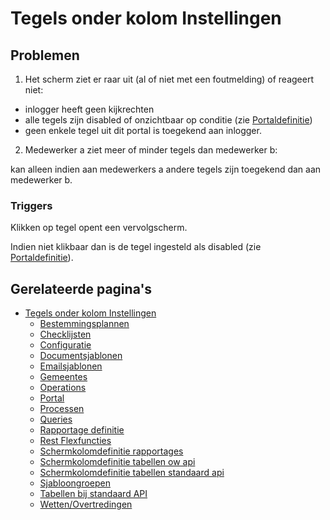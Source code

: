 # Tegels onder kolom Instellingen

## Problemen

1. Het scherm ziet er raar uit (al of niet met een foutmelding) of reageert niet:

- inlogger heeft geen kijkrechten
- alle tegels zijn disabled of onzichtbaar op conditie (zie [Portaldefinitie](../../../../instellen_inrichten/portaldefinitie/README.md))
- geen enkele tegel uit dit portal is toegekend aan inlogger.

2. Medewerker a ziet meer of minder tegels dan medewerker b:

kan alleen indien aan medewerkers a andere tegels zijn toegekend dan aan medewerker b.

### Triggers

Klikken op tegel opent een vervolgscherm.

Indien niet klikbaar dan is de tegel ingesteld als disabled (zie [Portaldefinitie](../../../../instellen_inrichten/portaldefinitie/README.md)).

## Gerelateerde pagina's

- [Tegels onder kolom Instellingen](README.md)
  - [Bestemmingsplannen](bestemmingsplannen.md)
  - [Checklijsten](checklijsten.md)
  - [Configuratie](configuratie.md)
  - [Documentsjablonen](documentsjablonen.md)
  - [Emailsjablonen](emailsjablonen.md)
  - [Gemeentes](gemeentes.md)
  - [Operations](operations.md)
  - [Portal](portal.md)
  - [Processen](processen.md)
  - [Queries](queries.md)
  - [Rapportage definitie](rapportage_definitie.md)
  - [Rest Flexfuncties](rest_flexfuncties.md)
  - [Schermkolomdefinitie rapportages](schermkolomdefinitie_rapportages.md)
  - [Schermkolomdefinitie tabellen ow api](schermkolomdefinitie_tabellen_ow-api.md)
  - [Schermkolomdefinitie tabellen standaard api](schermkolomdefinitie_tabellen_standaardaardapi.md)
  - [Sjabloongroepen](sjabloongroepen.md)
  - [Tabellen bij standaard API](standaardtabellen.md)
  - [Wetten/Overtredingen](wettelijke_basis_overtredingen.md)
